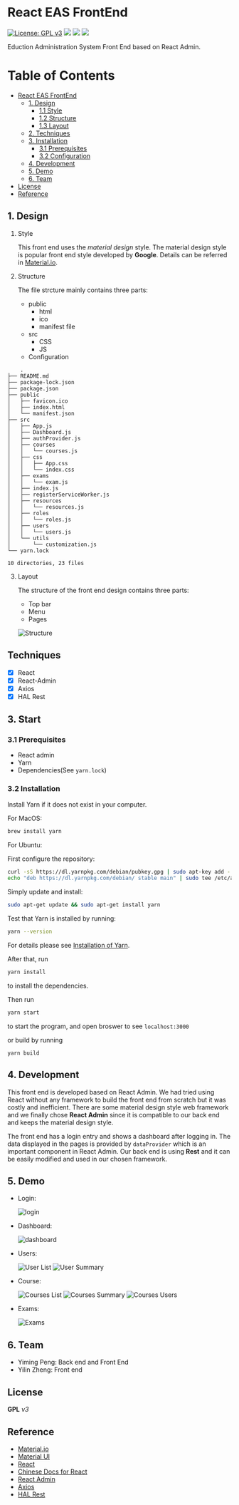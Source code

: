 # React EAS FrontEnd

[![License: GPL v3](https://img.shields.io/badge/License-GPL%20v3-blue.svg)](https://www.gnu.org/licenses/gpl-3.0)
![](https://tokei.rs/b1/github/Peng-YM/ReactSUSTechEAS)
![](https://tokei.rs/b1/github/Peng-YM/ReactSUSTechEAS?category=files)
![](https://travis-ci.com/Peng-YM/ReactSUSTechEAS.svg?branch=master)

Eduction Administration System Front End based on React Admin.


Table of Contents
=================

- [React EAS FrontEnd](#react-eas-frontend)
	+ [1. Design](#design)
		* [1.1 Style](#style)
		* [1.2 Structure](#structure)
		* [1.3 Layout](#layout)
	+ [2. Techniques](#techniques)
	+ [3. Installation](#installation)
		* [3.1 Prerequisites](#prerequisites)
		* [3.2 Configuration](#configuration)
	+ [4. Development](#development)
	+ [5. Demo](#demo)
	+ [6. Team](#team)
- [License](#license)
- [Reference](#reference)

## 1. Design

1. Style
	
	This front end uses the *material design* style. The material design style is popular front end style developed by **Google**. Details can be referred in [Material.io](https://material.io). 

2. Structure
	
	The file strcture mainly contains three parts: 
	
	- public
		+ html
		+ ico
		+ manifest file
	- src
		+ CSS
		+ JS
	- Configuration

```
	.
├── README.md
├── package-lock.json
├── package.json
├── public
│   ├── favicon.ico
│   ├── index.html
│   └── manifest.json
├── src
│   ├── App.js
│   ├── Dashboard.js
│   ├── authProvider.js
│   ├── courses
│   │   └── courses.js
│   ├── css
│   │   ├── App.css
│   │   └── index.css
│   ├── exams
│   │   └── exam.js
│   ├── index.js
│   ├── registerServiceWorker.js
│   ├── resources
│   │   └── resources.js
│   ├── roles
│   │   └── roles.js
│   ├── users
│   │   └── users.js
│   └── utils
│       └── customization.js
└── yarn.lock

10 directories, 23 files
```

3. Layout

	The structure of the front end design contains three parts:
	
	+ Top bar
	+ Menu
	+ Pages

	![Structure](images/structure.png)


## Techniques

- [x] React
- [x] React-Admin
- [x] Axios
- [x] HAL Rest

## 3. Start

### 3.1 Prerequisites

- React admin
- Yarn
- Dependencies(See `yarn.lock`)

### 3.2 Installation
	
Install Yarn if it does not exist in your computer.

For MacOS:

```bash
brew install yarn
```

For Ubuntu:

First configure the repository:

```bash
curl -sS https://dl.yarnpkg.com/debian/pubkey.gpg | sudo apt-key add -
echo "deb https://dl.yarnpkg.com/debian/ stable main" | sudo tee /etc/apt/sources.list.d/yarn.list
```

Simply update and install:

```bash
sudo apt-get update && sudo apt-get install yarn 
```

Test that Yarn is installed by running:

```bash
yarn --version
```

For details please see [Installation of Yarn](https://yarnpkg.com/lang/en/docs/install/).


After that, run

```bash
yarn install
```

to install the dependencies.

Then run

```bash
yarn start
```
to start the program, and open broswer to see `localhost:3000`

or build by running

```
yarn build
```

## 4. Development

This front end is developed based on React Admin. We had tried using React without any framework to build the front end from scratch but it was costly and inefficient. There are some material design style web framework and we finally chose **React Admin** since it is compatible to our back end and keeps the material design style.

The front end has a login entry and shows a dashboard after logging in. The data displayed in the pages is provided by `dataProvider` which is an important component in React Admin. Our back end is using **Rest** and it can be easily modified and used in our chosen framework. 


## 5. Demo

- Login:

  ![login](images/login.png)

- Dashboard:

  ![dashboard](images/dashboard.png)

- Users:

  ![User List](images/users-1.png)
  ![User Summary](images/users-2.png)
 
- Course:

  ![Courses List](images/courses-1.png)
  ![Courses Summary](images/courses-2.png)
  ![Courses Users](images/courses-3.png)

- Exams:

  ![Exams](images/exams-1.png)


## 6. Team

- Yiming Peng: Back end and Front End
- Yilin Zheng: Front end

## License

**GPL** *v3*

## Reference

- [Material.io](https://material.io)
- [Material UI](https://material-ui.com)
- [React](https://reactjs.org)
- [Chinese Docs for React](https://doc.react-china.org)
- [React Admin](https://marmelab.com/react-admin/index.html)
- [Axios](https://github.com/axios/axios)
- [HAL Rest](http://stateless.co/hal_specification.html)